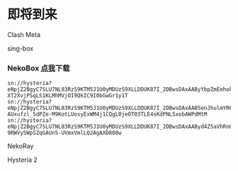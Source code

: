 # 即将到来
Clash Meta

sing-box

### NekoBox [点我](https://github.com/MatsuriDayo/NekoBoxForAndroid/releases/tag/1.2.9)下载
```
sn://hysteria?eNpjZ2BgyC7SLU7NL83RzS9KTM5J1U0yMDUzS9XLLDDUK87I_2DBwsDAxAAByYbpZmEehokWVTnpr0ACjQV6BgYmJqZmehWVvxpTgCIpYGEGGOACYmMzY4NNjEDGzLcL9rzdvgFMbn85f-XT2XvjPSqLS1KLMhMVjOI9QkIC9I0bGwGr1y1T
sn://hysteria?eNpjZ2BgyC7SLU7NL83RzS9KTM5J1U0yMDUzS9XLLDDUK87I_2DBwsDAxAAB5enJhulmYR6GiRZVOemvQEKNBXoGBiYmpmZ6FZW_GlOAIilgYQYY4AJiYzNjgy2MQMbStwv2vN2-AUxufzl_5dPZe-M9KotLUosyExWM4j1CQgL0jeOT03TLE4sKdPNLSxobAWPdMtM
sn://hysteria?eNpjZ2BgyC7SLU7NL83RzS9KTM5J1U0yMDUzS9XLLDDUK87I_2DBwsDAxAAByd4Z5aVhRn6Zlt7Z6a9AIimmnvEpoQXmVfGGpcbpZp8K9AwMTExMzfQqKn81poAUgFQ1MsAAFxAbmxkbbGYEMma_XbDn7fYNYHL7y_krn87eG-9RWVySWpSZqGAUn5-UVmxVmlLQ2AgAXD808w
```


NekoRay

Hysteria 2
